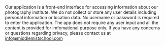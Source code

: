 Our application is a front-end interface for accessing information about our photography institute.
We do not collect or store any user details including personal information or location data.
No username or password is required to enter the application.
The app does not require any user input and all the content is provided for imfomational purpose only.
If you have any concerns or questions regarding privacy, please contact us at info@middlemistschool.com
